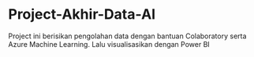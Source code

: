 # Project-Akhir-Data-AI
Project ini berisikan pengolahan data dengan bantuan Colaboratory serta Azure Machine Learning. Lalu visualisasikan dengan Power BI

